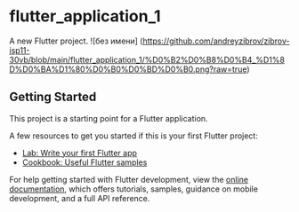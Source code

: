 # flutter_application_1

A new Flutter project.
![без имени] (https://github.com/andreyzibrov/zibrov-isp11-30vb/blob/main/flutter_application_1/%D0%B2%D0%B8%D0%B4_%D1%8D%D0%BA%D1%80%D0%B0%D0%BD%D0%B0.png?raw=true)
## Getting Started

This project is a starting point for a Flutter application.

A few resources to get you started if this is your first Flutter project:

- [Lab: Write your first Flutter app](https://docs.flutter.dev/get-started/codelab)
- [Cookbook: Useful Flutter samples](https://docs.flutter.dev/cookbook)

For help getting started with Flutter development, view the
[online documentation](https://docs.flutter.dev/), which offers tutorials,
samples, guidance on mobile development, and a full API reference.
